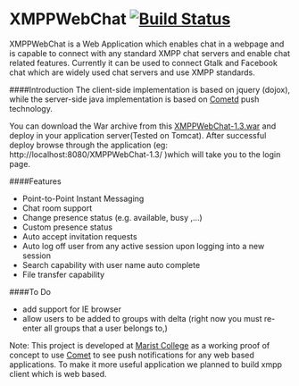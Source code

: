 XMPPWebChat  [![Build Status](https://travis-ci.org/udayg/xmppwebchat.svg)](https://travis-ci.org/udayg/xmppwebchat)
===========

XMPPWebChat is a Web Application which enables chat in a webpage and is capable to connect with any standard XMPP chat servers and enable chat related features. Currently it can be used to connect Gtalk and Facebook chat which are widely used chat servers and use XMPP standards.

####Introduction
The client-side implementation is based on jquery (dojox), while the server-side java implementation is based on [Cometd](http://cometd.org/) push technology.


You can download the War archive from this [XMPPWebChat-1.3.war](https://drive.google.com/file/d/0BwHJeilltye8SmJHX1h5U3RoMUU/edit?usp=sharing)  and deploy in your application server(Tested on Tomcat). After successful deploy browse through the application (eg: http://localhost:8080/XMPPWebChat-1.3/ )which will take you to the login page.


####Features
  * Point-to-Point Instant Messaging
  * Chat room support
  * Change presence status (e.g. available, busy ,…)
  * Custom presence status
  * Auto accept invitation requests
  * Auto log off user from any active session upon logging into a new session
  * Search capability with user name auto complete
  * File transfer capability


####To Do
  * add support for IE browser
  * allow users to be added to groups with delta (right now you must re-enter all groups that a user belongs to,)


Note: This project is developed at [Marist College](http://marist.edu) as a working proof of concept to use [Comet](http://en.wikipedia.org/wiki/Comet_%28programming%29) to see push notifications for any web based applications. To make it more useful application we planned to build xmpp client which is web based.
